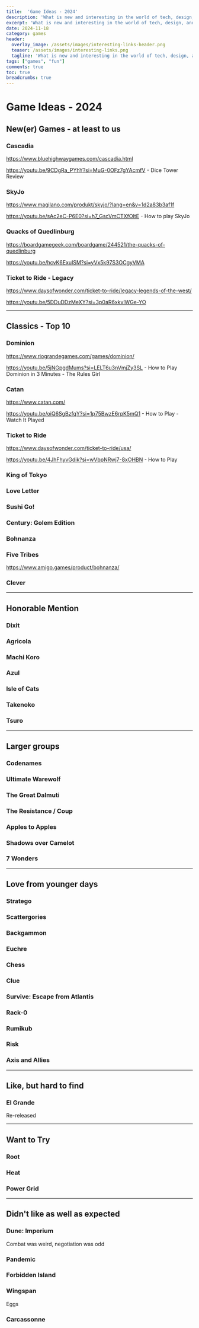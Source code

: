 ```yaml
---
title:  'Game Ideas - 2024'
description: 'What is new and interesting in the world of tech, design, and leadership?'
excerpt: 'What is new and interesting in the world of tech, design, and leadership?'
date: 2024-11-18
category: games
header:
  overlay_image: /assets/images/interesting-links-header.png
  teaser: /assets/images/interesting-links.png
  tagline: 'What is new and interesting in the world of tech, design, and leadership?'
tags: ["games", "fun"]
comments: true
toc: true
breadcrumbs: true
---
```


# Game Ideas - 2024

## New(er) Games - at least to us

### Cascadia

https://www.bluehighwaygames.com/cascadia.html 

https://youtu.be/9CDgRa_PYhY?si=MuG-0OFz7gYAcmfV - Dice Tower Review


### SkyJo

https://www.magilano.com/produkt/skyjo/?lang=en&v=1d2a83b3af1f

https://youtu.be/sAc2eC-P6E0?si=h7_GscVmCTXfOltE - How to play SkyJo


### Quacks of Quedlinburg

https://boardgamegeek.com/boardgame/244521/the-quacks-of-quedlinburg

https://youtu.be/hcvK6ExuISM?si=yVx5k97S3OCgyVMA 

### Ticket to Ride - Legacy

https://www.daysofwonder.com/ticket-to-ride/legacy-legends-of-the-west/

https://youtu.be/5DDuDDzMeXY?si=3p0aR6xkvlWGe-YO


---

## Classics - Top 10

### Dominion

https://www.riograndegames.com/games/dominion/

https://youtu.be/5jNGpgdMums?si=LELT6u3nVmjZy3SL - How to Play Dominion in 3 Minutes - The Rules Girl

### Catan

https://www.catan.com/

https://youtu.be/oiQ6SgBzfqY?si=1p75BwzE6rpK5mQ1 - How to Play - Watch It Played

### Ticket to Ride

https://www.daysofwonder.com/ticket-to-ride/usa/

https://youtu.be/4JhFhyvGdik?si=wVbpNRwj7-8xOHBN - How to Play

### King of Tokyo

### Love Letter

### Sushi Go!

### Century: Golem Edition

### Bohnanza

### Five Tribes

https://www.amigo.games/product/bohnanza/

### Clever

---

## Honorable Mention

### Dixit

### Agricola

### Machi Koro

### Azul

### Isle of Cats

### Takenoko

### Tsuro

---

## Larger groups

### Codenames

### Ultimate Warewolf

### The Great Dalmuti

### The Resistance / Coup

### Apples to Apples

### Shadows over Camelot

### 7 Wonders

---

## Love from younger days

### Stratego

### Scattergories

### Backgammon

### Euchre

### Chess

### Clue

### Survive: Escape from Atlantis

### Rack-0

### Rumikub

### Risk

### Axis and Allies

---

## Like, but hard to find

### El Grande

Re-released

---

## Want to Try

### Root

### Heat

### Power Grid

---

## Didn't like as well as expected

### Dune: Imperium

Combat was weird, negotiation was odd

### Pandemic

### Forbidden Island

### Wingspan

Eggs

### Carcassonne

